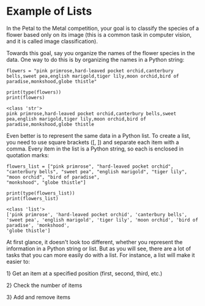 # Example of Lists
In the Petal to the Metal competition, your goal is to classify the species of a flower based only on its image (this is a common task in computer vision, and it is called
image classification).

Towards this goal, say you organize the names of the flower species in the data. One way to do this is by organizing the names in a Python string:

    flowers = "pink primrose,hard-leaved pocket orchid,canterbury bells,sweet pea,english marigold,tiger lily,moon orchid,bird of paradise,monkshood,globe thistle"

    print(type(flowers))
    print(flowers)

    <class 'str'>
    pink primrose,hard-leaved pocket orchid,canterbury bells,sweet pea,english marigold,tiger lily,moon orchid,bird of paradise,monkshood,globe thistle


Even better is to represent the same data in a Python list. To create a list, you need to use square brackets ([, ]) and separate each item with a comma. Every item in the list is a Python string, so each is enclosed in quotation marks:

    flowers_list = ["pink primrose", "hard-leaved pocket orchid", "canterbury bells", "sweet pea", "english marigold", "tiger lily", "moon orchid", "bird of paradise",
    "monkshood", "globe thistle"]

    print(type(flowers_list))
    print(flowers_list)

    <class 'list'>
    ['pink primrose', 'hard-leaved pocket orchid', 'canterbury bells', 'sweet pea', 'english marigold', 'tiger lily', 'moon orchid', 'bird of paradise', 'monkshood',
    'globe thistle']

At first glance, it doesn't look too different, whether you represent the information in a Python string or list. But as you will see, there are a lot of tasks that
you can more easily do with a list. For instance, a list will make it easier to:

1} Get an item at a specified position (first, second, third, etc.)

2} Check the number of items

3} Add and remove items

